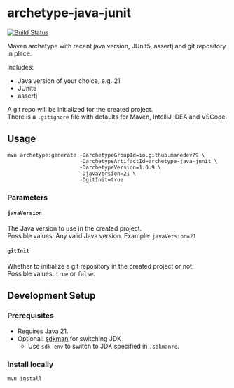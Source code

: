 # archetype-java-junit

[![Build Status](https://dev.azure.com/manedev79/OSS%20Projects/_apis/build/status/manedev79.archetype-java-junit?branchName=main)](https://dev.azure.com/manedev79/OSS%20Projects/_build/latest?definitionId=4&branchName=main)

Maven archetype with recent java version, JUnit5, assertj and git repository in place.

Includes:

* Java version of your choice, e.g. 21
* JUnit5
* assertj

A git repo will be initialized for the created project.  
There is a `.gitignore` file with defaults for 
Maven, IntelliJ IDEA and VSCode.

## Usage

```
mvn archetype:generate -DarchetypeGroupId=io.github.manedev79 \
                       -DarchetypeArtifactId=archetype-java-junit \
                       -DarchetypeVersion=1.0.9 \
                       -DjavaVersion=21 \
                       -DgitInit=true
```

### Parameters

#### `javaVersion`
The Java version to use in the created project.  
Possible values: Any valid Java version.
Example: `javaVersion=21`


#### `gitInit`
Whether to initialize a git repository in the created project or not.  
Possible values: `true` or `false`.

## Development Setup

### Prerequisites  
* Requires Java 21.
* Optional: [sdkman](https://sdkman.io) for switching JDK
  * Use `sdk env` to switch to JDK specified in `.sdkmanrc`.

### Install locally
```
mvn install
```
